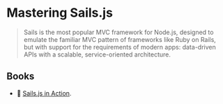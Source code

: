 # Mastering Sails.js

> Sails is the most popular MVC framework for Node.js, designed to emulate the familiar MVC pattern of frameworks like Ruby on Rails, but with support for the requirements of modern apps: data-driven APIs with a scalable, service-oriented architecture.

## Books

- 📖 [Sails.js in Action](https://www.amazon.com/Sails-js-Action-Mike-McNeil/dp/1617292613).
